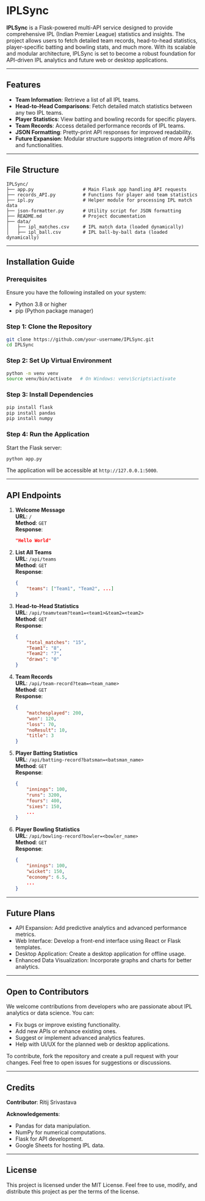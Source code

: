 # IPLSync

**IPLSync** is a Flask-powered multi-API service designed to provide comprehensive IPL (Indian Premier League) statistics and insights. The project allows users to fetch detailed team records, head-to-head statistics, player-specific batting and bowling stats, and much more. With its scalable and modular architecture, IPLSync is set to become a robust foundation for API-driven IPL analytics and future web or desktop applications.

---

## Features

- **Team Information**: Retrieve a list of all IPL teams.
- **Head-to-Head Comparisons**: Fetch detailed match statistics between any two IPL teams.
- **Player Statistics**: View batting and bowling records for specific players.
- **Team Records**: Access detailed performance records of IPL teams.
- **JSON Formatting**: Pretty-print API responses for improved readability.
- **Future Expansion**: Modular structure supports integration of more APIs and functionalities.

---

## File Structure

```plaintext
IPLSync/
├── app.py                  # Main Flask app handling API requests
├── records_API.py          # Functions for player and team statistics
├── ipl.py                  # Helper module for processing IPL match data
├── json-formatter.py       # Utility script for JSON formatting
├── README.md               # Project documentation
├── data/
│   ├── ipl_matches.csv     # IPL match data (loaded dynamically)
│   ├── ipl_ball.csv        # IPL ball-by-ball data (loaded dynamically)
```

---

## Installation Guide

### Prerequisites

Ensure you have the following installed on your system:
- Python 3.8 or higher
- pip (Python package manager)

### Step 1: Clone the Repository

```bash
git clone https://github.com/your-username/IPLSync.git
cd IPLSync
```

### Step 2: Set Up Virtual Environment

```bash
python -m venv venv
source venv/bin/activate   # On Windows: venv\Scripts\activate
```

### Step 3: Install Dependencies

```bash
pip install flask
pip install pandas
pip install numpy
```

### Step 4: Run the Application

Start the Flask server:

```bash
python app.py
```

The application will be accessible at `http://127.0.0.1:5000`.

---

## API Endpoints

1. **Welcome Message**  
   **URL**: `/`  
   **Method**: `GET`  
   **Response**:  
   ```json
   "Hello World"
   ```

2. **List All Teams**  
   **URL**: `/api/teams`  
   **Method**: `GET`  
   **Response**:  
   ```json
   {
       "teams": ["Team1", "Team2", ...]
   }
   ```

3. **Head-to-Head Statistics**  
   **URL**: `/api/teamvteam?team1=<team1>&team2=<team2>`  
   **Method**: `GET`  
   **Response**:  
   ```json
   {
       "total_matches": "15",
       "Team1": "8",
       "Team2": "7",
       "draws": "0"
   }
   ```

4. **Team Records**  
   **URL**: `/api/team-record?team=<team_name>`  
   **Method**: `GET`  
   **Response**:  
   ```json
   {
       "matchesplayed": 200,
       "won": 120,
       "loss": 70,
       "noResult": 10,
       "title": 3
   }
   ```

5. **Player Batting Statistics**  
   **URL**: `/api/batting-record?batsman=<batsman_name>`  
   **Method**: `GET`  
   **Response**:  
   ```json
   {
       "innings": 100,
       "runs": 3200,
       "fours": 400,
       "sixes": 150,
       ...
   }
   ```

6. **Player Bowling Statistics**  
   **URL**: `/api/bowling-record?bowler=<bowler_name>`  
   **Method**: `GET`  
   **Response**:  
   ```json
   {
       "innings": 100,
       "wicket": 150,
       "economy": 6.5,
       ...
   }
   ```

---

## Future Plans

- API Expansion: Add predictive analytics and advanced performance metrics.
- Web Interface: Develop a front-end interface using React or Flask templates.
- Desktop Application: Create a desktop application for offline usage.
- Enhanced Data Visualization: Incorporate graphs and charts for better analytics.

---

## Open to Contributors

We welcome contributions from developers who are passionate about IPL analytics or data science. You can:

- Fix bugs or improve existing functionality.
- Add new APIs or enhance existing ones.
- Suggest or implement advanced analytics features.
- Help with UI/UX for the planned web or desktop applications.

To contribute, fork the repository and create a pull request with your changes. Feel free to open issues for suggestions or discussions.

---

## Credits

**Contributor**: Ritij Srivastava  

**Acknowledgements**:  
- Pandas for data manipulation.  
- NumPy for numerical computations.  
- Flask for API development.  
- Google Sheets for hosting IPL data.  

---

## License

This project is licensed under the MIT License. Feel free to use, modify, and distribute this project as per the terms of the license.
















